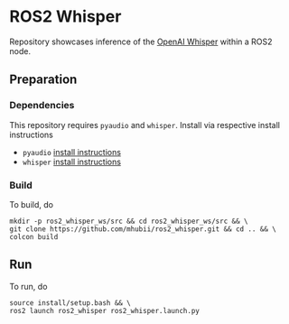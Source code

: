 # ROS2 Whisper
Repository showcases inference of the [OpenAI Whisper](https://github.com/openai/whisper) within a ROS2 node.

## Preparation
### Dependencies
This repository requires `pyaudio` and `whisper`. Install via respective install instructions
- `pyaudio` [install instructions](https://pypi.org/project/PyAudio/)
- `whisper` [install instructions](https://github.com/openai/whisper#setup)
### Build
To build, do

```shell
mkdir -p ros2_whisper_ws/src && cd ros2_whisper_ws/src && \
git clone https://github.com/mhubii/ros2_whisper.git && cd .. && \
colcon build
```

## Run
To run, do
```shell
source install/setup.bash && \
ros2 launch ros2_whisper ros2_whisper.launch.py
```
